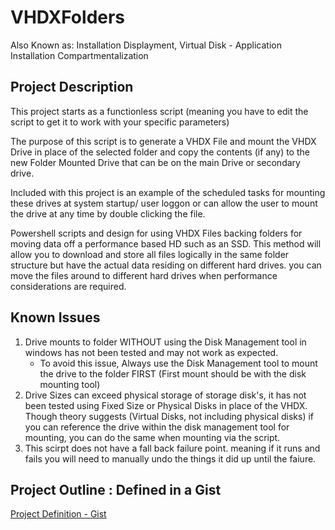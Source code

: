 # VHDXFolders

Also Known as: Installation Displayment, Virtual Disk - Application Installation Compartmentalization

## Project Description

This project starts as a functionless script (meaning you have to edit the script to get it to work with your specific parameters)

The purpose of this script is to generate a VHDX File and mount the VHDX Drive in place of the selected folder and copy the contents (if any) to the new Folder Mounted Drive that can be on the main Drive or secondary drive.

Included with this project is an example of the scheduled tasks for mounting these drives at system startup/ user loggon or can allow the user to mount the drive at any time by double clicking the file.

Powershell scripts and design for using VHDX Files backing folders for moving data off a performance based HD such as an SSD. This method will allow you to download and store all files logically in the same folder structure but have the actual data residing on different hard drives. you can move the files around to different hard drives when performance considerations are required.

## Known Issues

1. Drive mounts to folder WITHOUT using the Disk Management tool in windows has not been tested and may not work as expected.
    * To avoid this issue, Always use the Disk Management tool to mount the drive to the folder FIRST (First mount should be with the disk mounting tool)
1. Drive Sizes can exceed physical storage of storage disk's, it has not been tested using Fixed Size or Physical Disks in place of the VHDX. Though theory suggests (Virtual Disks, not including physical disks) if you can reference the drive within the disk management tool for mounting, you can do the same when mounting via the script.
1. This scirpt does not have a fall back failure point. meaning if it runs and fails you will need to manually undo the things it did up until the faiure.

## Project Outline : Defined in a Gist
[Project Definition - Gist](https://gist.github.com/skyhoshi/dab7d6d3812428dbf5bb652c6c00b965)
